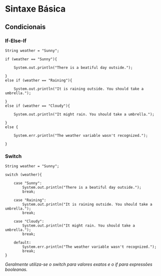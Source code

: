 # Sintaxe Básica

## Condicionais

### If-Else-If

```
String weather = "Sunny";

if (weather == "Sunny"){
	
	System.out.println("There is a beatiful day outside.");

}
else if (weather == "Raining"){

	System.out.println("It is raining outside. You should take a umbrella.");
	
}
else if (weather == "Cloudy"){

	System.out.println("It might rain. You should take a umbrella.");

}
else {
	
	System.err.println("The weather variable wasn't recognized.");

}
```
### Switch
```
String weather = "Sunny";

switch (weather){
	
	case "Sunny":
		System.out.println("There is a beatiful day outside.");
		break;
		
	case "Raining":
		System.out.println("It is raining outside. You should take a umbrella.");
		break;
		
	case "Cloudy":
		System.out.println("It might rain. You should take a umbrella.");
		break;
		
	default:
		System.err.println("The weather variable wasn't recognized.");
		break;	
}
``` 
_Geralmente utiliza-se o switch para valores exatos e o if para expressões booleanas._